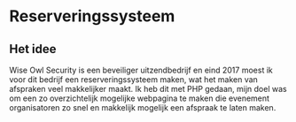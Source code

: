 # Reserveringssysteem
## Het idee
Wise Owl Security is een beveiliger uitzendbedrijf en eind 2017 moest ik voor dit bedrijf een reserveringssysteem maken, wat het maken van afspraken veel makkelijker maakt.
Ik heb dit met PHP gedaan, mijn doel was om een zo overzichtelijk mogelijke webpagina te maken die evenement organisatoren zo snel en makkelijk mogelijk een afspraak te laten maken.
